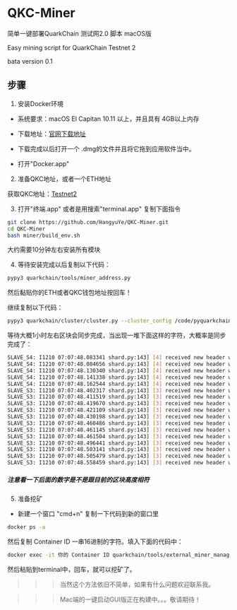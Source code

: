 # QKC-Miner
简单一键部署QuarkChain 测试网2.0 脚本 macOS版

Easy mining script for QuarkChain Testnet 2

bata version 0.1

## 步骤
1. 安装Docker环境

* 系统要求：macOS El Capitan 10.11 以上，并且具有 4GB以上内存

* 下载地址：[官网下载地址](https://store.docker.com/editions/community/docker-ce-desktop-mac)

* 下载完成以后打开一个 .dmg的文件并且将它拖到应用软件当中。

* 打开"Docker.app"

2. 准备QKC地址，或者一个ETH地址

获取QKC地址：[Testnet2](https://testnet2.quarkchain.io)

3. 打开"终端.app" 或者是用搜索"terminal.app" 复制下面指令

```bash
git clone https://github.com/HangyuYe/QKC-Miner.git
cd QKC-Miner
bash miner/build_env.sh
```

大约需要10分钟左右安装所有模块

4. 等待安装完成以后复制以下代码：

```bash
pypy3 quarkchain/tools/miner_address.py
```
然后黏贴你的ETH或者QKC钱包地址按回车！

继续复制以下代码：
```bash
pypy3 quarkchain/cluster/cluster.py --cluster_config /code/pyquarkchain/testnet/2/cluster_config_template.json
```

等待大概1小时左右区块会同步完成，当出现一堆下面这样的字符，大概率是同步完成了：
```bash
SLAVE_S4: I1210 07:07:48.083341 shard.py:143] [4] received new header with height 55975
SLAVE_S4: I1210 07:07:48.084656 shard.py:143] [4] received new header with height 55975
SLAVE_S4: I1210 07:07:48.130340 shard.py:143] [4] received new header with height 55975
SLAVE_S4: I1210 07:07:48.141338 shard.py:143] [4] received new header with height 55975
SLAVE_S4: I1210 07:07:48.162544 shard.py:143] [4] received new header with height 55975
SLAVE_S3: I1210 07:07:48.402317 shard.py:143] [3] received new header with height 55974
SLAVE_S3: I1210 07:07:48.411519 shard.py:143] [3] received new header with height 55974
SLAVE_S3: I1210 07:07:48.419670 shard.py:143] [3] received new header with height 55974
SLAVE_S3: I1210 07:07:48.421109 shard.py:143] [3] received new header with height 55974
SLAVE_S3: I1210 07:07:48.430198 shard.py:143] [3] received new header with height 55974
SLAVE_S3: I1210 07:07:48.460486 shard.py:143] [3] received new header with height 55974
SLAVE_S3: I1210 07:07:48.461145 shard.py:143] [3] received new header with height 55974
SLAVE_S3: I1210 07:07:48.461504 shard.py:143] [3] received new header with height 55974
SLAVE_S3: I1210 07:07:48.496441 shard.py:143] [3] received new header with height 55974
SLAVE_S3: I1210 07:07:48.503141 shard.py:143] [3] received new header with height 55974
SLAVE_S3: I1210 07:07:48.505479 shard.py:143] [3] received new header with height 55974
SLAVE_S3: I1210 07:07:48.558459 shard.py:143] [3] received new header with height 55974
```

##### 注意看一下后面的数字是不是跟目前的区块高度相符

5. 准备挖矿

* 新建一个窗口 "cmd+n" 复制一下代码到新的窗口里
```bash
docker ps -a
```
然后复制 Container ID 一串16进制的字符。填入下面的代码中：
```bash
docker exec -it 你的 Container ID quarkchain/tools/external_miner_manager.sh -c /code/pyquarkchain/testnet/2/cluster_config_template.json -p 8 -h localhost
```
然后粘贴到terminal中，回车，就可以挖矿了。

>>> 当然这个方法依旧不简单，如果有什么问题欢迎联系我。

>>> Mac端的一键启动GUI版正在构建中。。。敬请期待！
